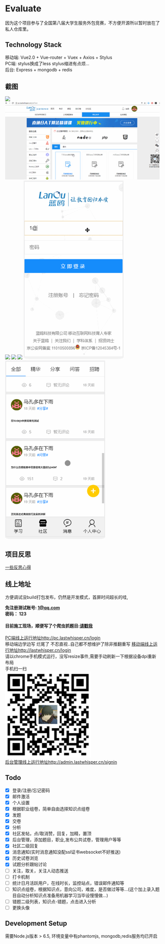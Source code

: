 # Evaluate
因为这个项目参与了全国第八届大学生服务外包竞赛，不方便开源所以暂时放在了私人仓库里。

## Technology Stack
移动端: Vue2.0 + Vue-router + Vuex + Axios + Stylus  
PC端: stylus换成了less stylus缩进有点烦...  
后台: Express + mongodb + redis

## 截图  
![](./1.gif)
![](./2.gif)
![](./3.gif)
![](./4.gif)
![](./5.gif)
![](./6.gif)
![](./7.gif)

## 项目反思
[一些反思心得](./Rethink.md)

## 线上地址
方便调试没build打包发布，仍然是开发模式，首屏时间超长的哇, 

<b>免注册测试账号: 1@qq.com</b>  
<b>密码： 123  </b>  
#### 目前施工现场，顺便写了个爬虫抓题目:[请戳我](https://github.com/UnscientificMisaka/Spider)
[PC端线上运行地址http://pc.lastwhisper.cn/login](http://pc.lastwhisper.cn/login)  
移动端边学边写 烂尾了 不忍直视..自己都不想维护了除非推翻重写
[移动端线上运行地址http://lastwhisper.cn/login](http://lastwhisper.cn/login)  
请以chrome手机模式运行，没写resize事件,需要手动刷新一下根据设备dpi重新布局  
手机扫一扫  
![二维码](./QRcode.png)  
[后台管理线上运行地址http://admin.lastwhisper.cn/signin](http://admin.lastwhisper.cn/signin)  

## Todo
* [x] 登录/注册/忘记密码
* [x] 邮件激活
* [x] 个人设置
* [x] 根据职业组卷，简单自由选择知识点组卷
* [x] 发题
* [x] 交卷
* [x] 分析
* [x] 社区发帖，点/取消赞，回复，加精，置顶
* [x] 后台管理，添加题目，职业,发布公共试卷，管理用户等等
* [x] 社区二级回复
* [x] 消息通知(实时消息通知没配ssl证书websocket不好推送)
* [x] 历史试卷浏览
* [x] 试题分析跟帖讨论
* [ ] 关注，取关，关注人动态推送
* [ ] 打卡机制
* [ ] 统计日月活跃用户，在线时长，监控站点，错误邮件通知等
* [ ] 知识点组卷，根据知识点，意向公司，难度，是否做过等等...(这个加上录入题目自动分析知识点准备用机器学习当毕设慢慢做...)
* [ ] 错题二级列表，知识点-错题，点击进入分析
* [ ] 更换头像

## Development  Setup
需要Node.js版本 > 6.5, 环境变量中有phantomjs, mongodb,redis服务均已开启

